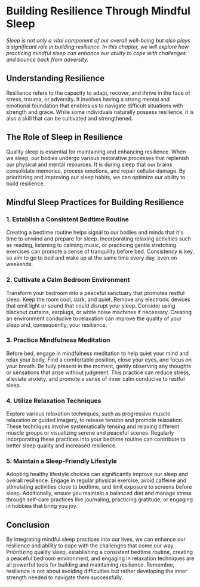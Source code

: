 Building Resilience Through Mindful Sleep
====================================================

*Sleep is not only a vital component of our overall well-being but also plays a significant role in building resilience. In this chapter, we will explore how practicing mindful sleep can enhance our ability to cope with challenges and bounce back from adversity.*

Understanding Resilience
------------------------

Resilience refers to the capacity to adapt, recover, and thrive in the face of stress, trauma, or adversity. It involves having a strong mental and emotional foundation that enables us to navigate difficult situations with strength and grace. While some individuals naturally possess resilience, it is also a skill that can be cultivated and strengthened.

The Role of Sleep in Resilience
-------------------------------

Quality sleep is essential for maintaining and enhancing resilience. When we sleep, our bodies undergo various restorative processes that replenish our physical and mental resources. It is during sleep that our brains consolidate memories, process emotions, and repair cellular damage. By prioritizing and improving our sleep habits, we can optimize our ability to build resilience.

Mindful Sleep Practices for Building Resilience
-----------------------------------------------

### 1. Establish a Consistent Bedtime Routine

Creating a bedtime routine helps signal to our bodies and minds that it's time to unwind and prepare for sleep. Incorporating relaxing activities such as reading, listening to calming music, or practicing gentle stretching exercises can promote a sense of tranquility before bed. Consistency is key, so aim to go to bed and wake up at the same time every day, even on weekends.

### 2. Cultivate a Calm Bedroom Environment

Transform your bedroom into a peaceful sanctuary that promotes restful sleep. Keep the room cool, dark, and quiet. Remove any electronic devices that emit light or sound that could disrupt your sleep. Consider using blackout curtains, earplugs, or white noise machines if necessary. Creating an environment conducive to relaxation can improve the quality of your sleep and, consequently, your resilience.

### 3. Practice Mindfulness Meditation

Before bed, engage in mindfulness meditation to help quiet your mind and relax your body. Find a comfortable position, close your eyes, and focus on your breath. Be fully present in the moment, gently observing any thoughts or sensations that arise without judgment. This practice can reduce stress, alleviate anxiety, and promote a sense of inner calm conducive to restful sleep.

### 4. Utilize Relaxation Techniques

Explore various relaxation techniques, such as progressive muscle relaxation or guided imagery, to release tension and promote relaxation. These techniques involve systematically tensing and relaxing different muscle groups or visualizing serene and peaceful scenes. Regularly incorporating these practices into your bedtime routine can contribute to better sleep quality and increased resilience.

### 5. Maintain a Sleep-Friendly Lifestyle

Adopting healthy lifestyle choices can significantly improve our sleep and overall resilience. Engage in regular physical exercise, avoid caffeine and stimulating activities close to bedtime, and limit exposure to screens before sleep. Additionally, ensure you maintain a balanced diet and manage stress through self-care practices like journaling, practicing gratitude, or engaging in hobbies that bring you joy.

Conclusion
----------

By integrating mindful sleep practices into our lives, we can enhance our resilience and ability to cope with the challenges that come our way. Prioritizing quality sleep, establishing a consistent bedtime routine, creating a peaceful bedroom environment, and engaging in relaxation techniques are all powerful tools for building and maintaining resilience. Remember, resilience is not about avoiding difficulties but rather developing the inner strength needed to navigate them successfully.
